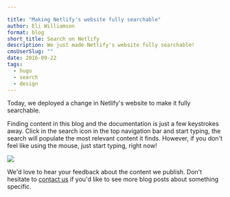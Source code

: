 ```yaml
---

title: "Making Netlify's website fully searchable"
author: Eli Williamson
format: blog
short_title: Search on Netlify
description: We just made Netlify's website fully searchable!
cmsUserSlug: ""
date: 2016-09-22
tags:
  - hugo
  - search
  - design
---
```


Today, we deployed a change in Netlify's website to make it fully searchable.

Finding content in this blog and the documentation is just a few keystrokes away. Click in the search icon in the top navigation bar and start typing, the search will populate the most relevant content it finds. However, if you don't feel like using the mouse, just start typing, right now!

![](/img/blog/search-website.gif)

We'd love to hear your feedback about the content we publish. Don't hesitate to [contact us](https://www.netlify.com/support) if you'd like to see more blog posts about something specific.

